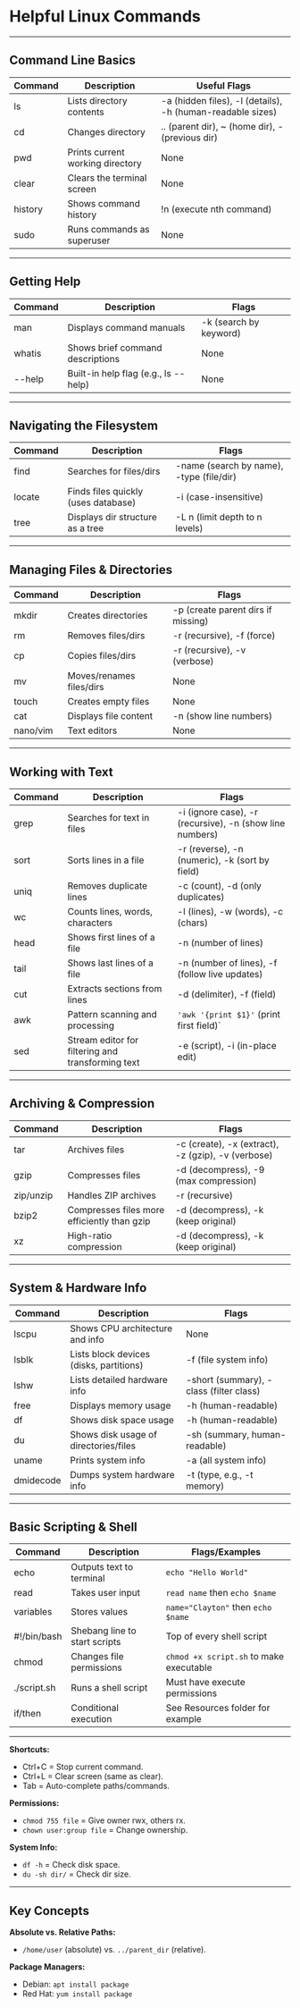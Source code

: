 # Helpful Linux Commands

---

## Command Line Basics

| Command | Description | Useful Flags |
|---------|-------------|--------------|
| ls | Lists directory contents | -a (hidden files), -l (details), -h (human-readable sizes) |
| cd | Changes directory | .. (parent dir), ~ (home dir), - (previous dir) |
| pwd | Prints current working directory | None |
| clear | Clears the terminal screen | None |
| history | Shows command history | !n (execute nth command) |
| sudo | Runs commands as superuser | None |

---

## Getting Help

| Command | Description | Flags |
|---------|-------------|-------|
| man | Displays command manuals | -k (search by keyword) |
| whatis | Shows brief command descriptions | None |
| --help | Built-in help flag (e.g., ls --help) | None |

---

## Navigating the Filesystem

| Command | Description | Flags |
|---------|-------------|-------|
| find | Searches for files/dirs | -name (search by name), -type (file/dir) |
| locate | Finds files quickly (uses database) | -i (case-insensitive) |
| tree | Displays dir structure as a tree | -L n (limit depth to n levels) |

---

## Managing Files & Directories

| Command | Description | Flags |
|---------|-------------|-------|
| mkdir | Creates directories | -p (create parent dirs if missing) |
| rm | Removes files/dirs | -r (recursive), -f (force) |
| cp | Copies files/dirs | -r (recursive), -v (verbose) |
| mv | Moves/renames files/dirs | None |
| touch | Creates empty files | None |
| cat | Displays file content | -n (show line numbers) |
| nano/vim | Text editors | None |

---

## Working with Text

| Command | Description | Flags |
|---------|-------------|-------|
| grep | Searches for text in files | -i (ignore case), -r (recursive), -n (show line numbers) |
| sort | Sorts lines in a file | -r (reverse), -n (numeric), -k (sort by field) |
| uniq | Removes duplicate lines | -c (count), -d (only duplicates) |
| wc | Counts lines, words, characters | -l (lines), -w (words), -c (chars) |
| head | Shows first lines of a file | -n (number of lines) |
| tail | Shows last lines of a file | -n (number of lines), -f (follow live updates) |
| cut | Extracts sections from lines | -d (delimiter), -f (field) |
| awk | Pattern scanning and processing | `'awk '{print $1}'` (print first field)` |
| sed | Stream editor for filtering and transforming text | -e (script), -i (in-place edit) |

---

## Archiving & Compression

| Command | Description | Flags |
|---------|-------------|-------|
| tar | Archives files | -c (create), -x (extract), -z (gzip), -v (verbose) |
| gzip | Compresses files | -d (decompress), -9 (max compression) |
| zip/unzip | Handles ZIP archives | -r (recursive) |
| bzip2 | Compresses files more efficiently than gzip | -d (decompress), -k (keep original) |
| xz | High-ratio compression | -d (decompress), -k (keep original) |

---

## System & Hardware Info

| Command   | Description                           | Flags                                  |
|-----------|---------------------------------------|----------------------------------------|
| lscpu     | Shows CPU architecture and info       | None                                   |
| lsblk     | Lists block devices (disks, partitions) | -f (file system info)                 |
| lshw      | Lists detailed hardware info          | -short (summary), -class (filter class) |
| free      | Displays memory usage                 | -h (human-readable)                    |
| df        | Shows disk space usage                | -h (human-readable)                    |
| du        | Shows disk usage of directories/files | -sh (summary, human-readable)          |
| uname     | Prints system info                    | -a (all system info)                   |
| dmidecode | Dumps system hardware info            | -t (type, e.g., -t memory)             |

---

## Basic Scripting & Shell

| Command  | Description                        | Flags/Examples                          |
|----------|------------------------------------|------------------------------------------|
| echo     | Outputs text to terminal           | `echo "Hello World"`                     |
| read     | Takes user input                   | `read name` then `echo $name`           |
| variables | Stores values                     | `name="Clayton"` then `echo $name`      |
| #!/bin/bash | Shebang line to start scripts    | Top of every shell script                |
| chmod    | Changes file permissions           | `chmod +x script.sh` to make executable |
| ./script.sh | Runs a shell script              | Must have execute permissions            |
| if/then  | Conditional execution              | See Resources folder for example        |

---

**Shortcuts:**
- Ctrl+C = Stop current command.
- Ctrl+L = Clear screen (same as clear).
- Tab = Auto-complete paths/commands.

**Permissions:**
- `chmod 755 file` = Give owner rwx, others rx.
- `chown user:group file` = Change ownership.

**System Info:**
- `df -h` = Check disk space.
- `du -sh dir/` = Check dir size.

---

## Key Concepts

**Absolute vs. Relative Paths:**
- `/home/user` (absolute) vs. `../parent_dir` (relative).

**Package Managers:**
- Debian: `apt install package`
- Red Hat: `yum install package`
